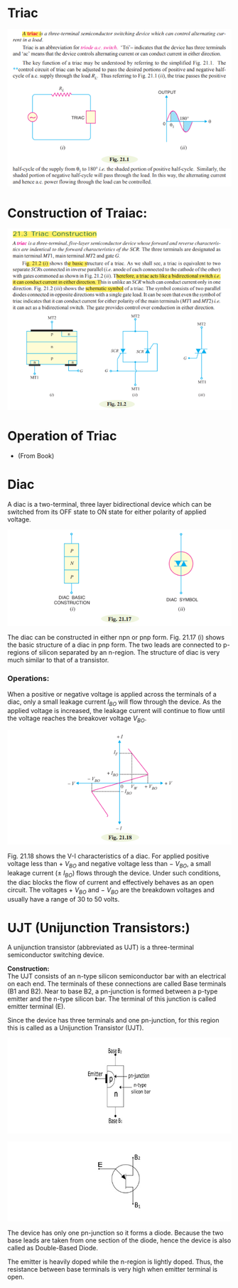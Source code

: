 # Triac 

![Alt text](image-21.png)

# Construction of Traiac:

![Alt text](image-22.png)

# Operation of Triac
  - (From Book)
  
# Diac 
 A diac is a two-terminal, three layer bidirectional device which can be switched from its OFF
state to ON state for either polarity of applied voltage.

![Alt text](image-23.png)

The diac can be constructed in either npn or pnp form. Fig. 21.17 (i) shows the basic structure of
a diac in pnp form. The two leads are connected to p-regions of silicon separated by an n-region. The
structure of diac is very much similar to that of a transistor.

### **Operations:**

When a positive or negative voltage is applied across the terminals of a diac, only a
small leakage current $I_{BO}$ will flow through the device. As the applied voltage is increased, the
leakage current will continue to flow until the voltage reaches the breakover voltage $V_{BO}$.

![Alt text](image-24.png)

Fig. 21.18 shows the V-I characteristics of a diac. For applied positive voltage less than + $V_{BO}$
and negative voltage less than − $V_{BO}$, a small leakage current (± $I_{BO}$) flows through the device. Under such conditions, the diac blocks the flow of current and effectively behaves as an open circuit. The voltages + $V_{BO}$ and − $V_{BO}$ are the breakdown voltages and usually have a range of 30 to 50 volts. 



# UJT (Unijunction Transistors:)
A unijunction transistor (abbreviated as UJT) is a three-terminal semiconductor switching device.

**Construction:** 
<br>
The UJT consists of an n-type silicon semiconductor bar with an electrical on each end. The terminals of these connections are called Base terminals (B1 and B2). Near to base B2, a pn-junction is formed between a p-type emitter and the n-type silicon bar. The terminal of this junction is called emitter terminal (E).

Since the device has three terminals and one pn-junction, for this region this is called as a Unijunction Transistor (UJT).

![Alt text](image-25.png)

![Alt text](image-26.png)

The device has only one pn-junction so it forms a diode. Because the two base leads are taken from one section of the diode, hence the device is also called as Double-Based Diode.

The emitter is heavily doped while the n-region is lightly doped. Thus, the resistance between base terminals is very high when emitter terminal is open.


